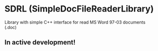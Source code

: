 # SDRL (SimpleDocFileReaderLibrary)
Library with simple C++ interface for read MS Word 97-03 documents (.doc)

## In active development!

